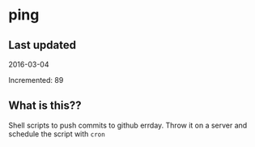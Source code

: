 # ping

## Last updated
2016-03-04

Incremented: 89

## What is this?? 
Shell scripts to push commits to github errday. Throw it on a server and schedule the script with `cron`
